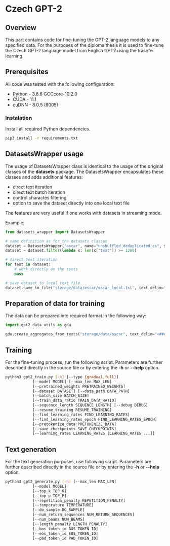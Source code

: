 # Czech GPT-2

## Overview
This part contains code for fine-tuning the GPT-2 language models to any specified data. For the purposes of the diploma thesis it is used to fine-tune the Czech GPT-2 language model from English GPT2 using the trasnfer learning.

## Prerequisites
All code was tested with the following configuration:
* Python - 3.8.6 GCCcore-10.2.0
* CUDA - 11.1
* cuDNN - 8.0.5 (8005)

### Instalation
Install all required Python dependencies.
```bash
pip3 install -r requirements.txt
```

## DatasetsWrapper usage
The usage of DatasetsWrapper class is identical to the usage of the original classes of the **datasets** package. The DatasetsWrapper encapsulates these classes and adds additional features:
- direct text iteration
- direct text batch iteration
- control charactes filtering
- option to save the dataset directly into one local text file

The features are very useful if one works with datasets in streaming mode.

Example:
```python
from datasets_wrapper import DatasetsWrapper

# same definition as for the datasets classes
dataset = DatasetsWrapper("oscar", name="unshuffled_deduplicated_cs", split="train", streaming=True)
dataset = dataset.filter(lambda x: len(x["text"]) >= 1200)

# direct text iteration
for text in dataset:
    # work directly on the texts
    pass

# save dataset to local text file
dataset.save_to_file("storage/data/oscar/oscar_local.txt", text_delim="<###|---text_delimiter---|###>")
```

## Preparation of data for training
The data can be prepared into required format in the following way:
```python
import gpt2_data_utils as gdu

gdu.create_aggregates_from_texts("storage/data/oscar", text_delim="<###|---text_delimiter---|###>")
```

## Training
For the fine-tuning process, run the following script. Parameters are further described directly in the source file or by entering the **-h** or **--help** option.
```bash
python3 gpt2_train.py [-h] [--type {gradual,full}] 
            [--model MODEL] [--max_len MAX_LEN] 
            [--pretrained_weights PRETRAINED_WEIGHTS] 
            [--dataset DATASET] [--data_path DATA_PATH] 
            [--batch_size BATCH_SIZE]
            [--train_data_ratio TRAIN_DATA_RATIO] 
            [--sequence_length SEQUENCE_LENGTH] [--debug DEBUG] 
            [--resume_training RESUME_TRAINING] 
            [--find_learning_rates FIND_LEARNING_RATES]
            [--find_learning_rates_epoch FIND_LEARNING_RATES_EPOCH]
            [--pretokenize_data PRETOKENIZE_DATA] 
            [--save_checkpoints SAVE_CHECKPOINTS] 
            [--learning_rates LEARNING_RATES [LEARNING_RATES ...]]
```

## Text generation
For the text generation purposes, use following script. Parameters are further described directly in the source file or by entering the **-h** or **--help** option.
```bash
python3 gpt2_generate.py [-h] [--max_len MAX_LEN] 
            [--model MODEL] 
            [--top_k TOP_K] 
            [--top_p TOP_P] 
            [--repetition_penalty REPETITION_PENALTY] 
            [--temperature TEMPERATURE] 
            [--do_sample DO_SAMPLE]
            [--num_return_sequences NUM_RETURN_SEQUENCES]
            [--num_beams NUM_BEAMS]
            [--length_penalty LENGTH_PENALTY] 
            [--bos_token_id BOS_TOKEN_ID] 
            [--eos_token_id EOS_TOKEN_ID]
            [--pad_token_id PAD_TOKEN_ID]
```